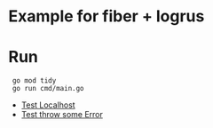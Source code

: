 # Example for fiber + logrus

# Run 
```
 go mod tidy
 go run cmd/main.go

```
 * [Test Localhost](http://localhost:8080/characters)
 * [Test throw some Error](http://localhost:8080/characters?test=44223222)